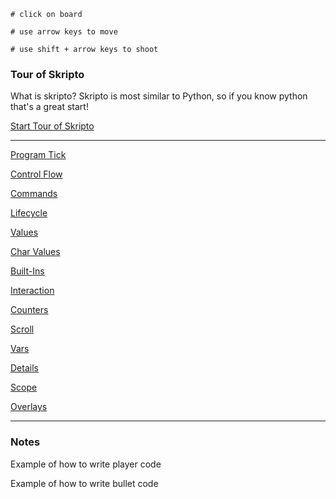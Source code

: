 ```load-basic
# click on board

# use arrow keys to move 

# use shift + arrow keys to shoot
```
### Tour of Skripto

What is skripto? Skripto is most similar to Python, so if you know python that's a great start!

[Start Tour of Skripto](program-flow.md)

---

[Program Tick](program-tick.md)

[Control Flow](control-flow.md)

[Commands](commands.md)

[Lifecycle](lifecycle.md)

[Values](values.md)

[Char Values](char-values.md)

[Built-Ins](built-ins.md)

[Interaction](interaction.md)

[Counters](counters.md)

[Scroll](scroll.md)

[Vars](vars.md)

[Details](details.md)

[Scope](scope.md)

[Overlays](overlays.md)

---

### Notes

Example of how to write player code

Example of how to write bullet code


